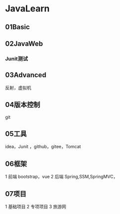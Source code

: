 # JavaLearn


##  01Basic
##  02JavaWeb
### Junit测试
##  03Advanced
反射，虚拟机
##  04版本控制
 git
## 05工具
  idea，Junit
 ，github，gitee，Tomcat
## 06框架
 1 前端 bootstrap，vue
 2 后端 Spring,SSM,SpringMVC，
## 07项目
   1 基础项目
   2 专项项目
   3 旅游网
   

